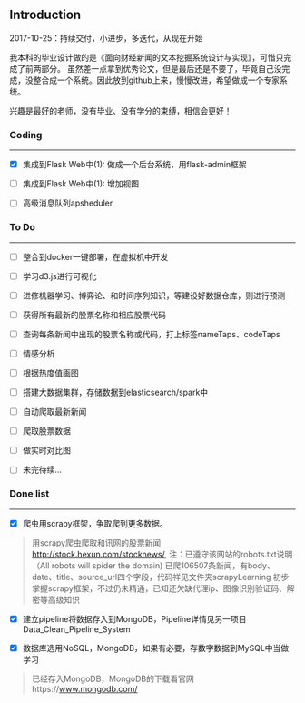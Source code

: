 ## Introduction

2017-10-25：持续交付，小进步，多迭代，从现在开始

我本科的毕业设计做的是《面向财经新闻的文本挖掘系统设计与实现》，可惜只完成了前两部分。
虽然差一点拿到优秀论文，但是最后还是不要了，毕竟自己没完成，没整合成一个系统。因此放到github上来，慢慢改进，希望做成一个专家系统。

兴趣是最好的老师，没有毕业、没有学分的束缚，相信会更好！



### Coding

---

- [x] 集成到Flask Web中(1): 做成一个后台系统，用flask-admin框架

- [ ] 集成到Flask Web中(1): 增加视图

- [ ] 高级消息队列apsheduler



### To Do

---

- [ ] 整合到docker一键部署，在虚拟机中开发

- [ ] 学习d3.js进行可视化

- [ ] 进修机器学习、博弈论、和时间序列知识，等建设好数据仓库，则进行预测

- [ ] 获得所有最新的股票名称和相应股票代码

- [ ] 查询每条新闻中出现的股票名称或代码，打上标签nameTaps、codeTaps

- [ ] 情感分析

- [ ] 根据热度值画图

- [ ] 搭建大数据集群，存储数据到elasticsearch/spark中

- [ ] 自动爬取最新新闻

- [ ] 爬取股票数据

- [ ] 做实时对比图

- [ ] 未完待续...

### Done list

---

- [x] 爬虫用scrapy框架，争取爬到更多数据。

> 用scrapy爬虫爬取和讯网的股票新闻 http://stock.hexun.com/stocknews/, 注：已遵守该网站的robots.txt说明（All robots will spider the domain)
> 已爬106507条新闻，有body、date、title、source_url四个字段，代码祥见文件夹scrapyLearning
> 初步掌握scrapy框架，不过仍未精通，已知还欠缺代理ip、图像识别验证码、解密等高级知识


- [x] 建立pipeline将数据存入到MongoDB，Pipeline详情见另一项目Data_Clean_Pipeline_System

- [x] 数据库选用NoSQL，MongoDB，如果有必要，存数字数据到MySQL中当做学习   

> 已经存入MongoDB，MongoDB的下载看官网https://www.mongodb.com/
